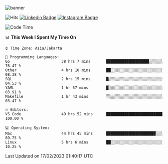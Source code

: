 ![banner](https://readme-typing-svg.herokuapp.com/?lines=Hello,+There!+👋;This+is+ryanbekhen....;Nice+to+meet+you!&center=false)

![Hits](https://hits.seeyoufarm.com/api/count/incr/badge.svg?url=https%3A%2F%2Fgithub.com%2Fryanbekhen%2Fhit-counter&count_bg=%2379C83D&title_bg=%23555555&icon=github.svg&icon_color=%23E7E7E7&title=Provile+views&edge_flat=true)
[![Linkedin Badge](https://img.shields.io/badge/-LinkedIn-0e76a8?style=flat-square&logo=Linkedin&logoColor=white)](https://linkedin.com/in/ryanbekhen)
[![Instagram Badge](https://img.shields.io/badge/-Instagram-e4405f?style=flat-square&logo=Instagram&logoColor=white)](https://instagram.com/ryanbekhen.dev/)

<!--START_SECTION:waka-->
![Code Time](http://img.shields.io/badge/Code%20Time-48%20hrs%2020%20mins-blue)

📊 **This Week I Spent My Time On** 

```text
⌚︎ Time Zone: Asia/Jakarta

💬 Programming Languages: 
Go                       38 hrs 7 mins       ███████████████████░░░░░░   76.47 % 
Other                    4 hrs 10 mins       ██░░░░░░░░░░░░░░░░░░░░░░░   08.38 % 
SQL                      2 hrs 15 mins       █░░░░░░░░░░░░░░░░░░░░░░░░   04.53 % 
YAML                     1 hr 57 mins        █░░░░░░░░░░░░░░░░░░░░░░░░   03.91 % 
Makefile                 1 hr 43 mins        ░░░░░░░░░░░░░░░░░░░░░░░░░   03.47 % 

🔥 Editors: 
VS Code                  49 hrs 52 mins      █████████████████████████   100.00 % 

💻 Operating System: 
Mac                      44 hrs 45 mins      ██████████████████████░░░   89.75 % 
Linux                    5 hrs 6 mins        ██░░░░░░░░░░░░░░░░░░░░░░░   10.25 % 

```


 Last Updated on 17/02/2023 01:40:17 UTC
<!--END_SECTION:waka-->
